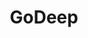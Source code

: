 ---
title: GoDeep
type: landing
show_breadcrumb: true

tags: ["R&D"]

sections:
  - block: hero
    content:
      title: 'GoDeep'
      image:
        filename: GoDeep_hero.png
      cta:
        label: Know more
        url: "/projects/researchanddevlopment/rd_labuai/rd/godeep/knowmore/"

      text: |-
        The Geoscience Oriented Deep Learning (GODeep) project, in partnership with Petrobras, seeks to improve deep machine learning models to solve geoscience problems. From a computational point of view, the project focuses on applying machine learning models to complex data such as images and time series. For geosciences, such models are useful in Oil exploration from seismic images, easy and well mining data.

        <!--Custom spacing-->
        <div class="mb-3"></div>
        <!--GitHub Button JS-->
        <script async defer src="https://buttons.github.io/buttons.js"></script>        
    design:
      background:
        text_color_light: true
---